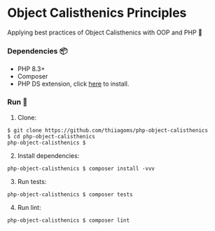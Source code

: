 # Object Calisthenics Principles

Applying best practices of Object Calisthenics with OOP and PHP :elephant:

### Dependencies :package:

- PHP 8.3+
- Composer
- PHP DS extension, click [here](https://www.php.net/manual/en/ds.installation.php) to install. 

### Run :rocket:

1. Clone:

```shell
$ git clone https://github.com/thiiagoms/php-object-calisthenics
$ cd php-object-calisthenics
php-object-calisthenics $
```

2. Install dependencies:

```shell
php-object-calisthenics $ composer install -vvv
```

3. Run tests:

```shell
php-object-calisthenics $ composer tests
```

4. Run lint:
```shell
php-object-calisthenics $ composer lint
```
